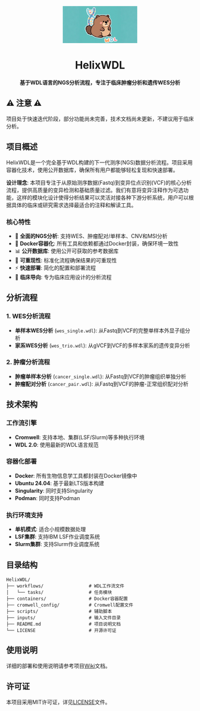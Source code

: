 <div align="center">
  <img src="helix_logo.svg" alt="HelixWDL Logo" width="200">
  <h1>HelixWDL</h1>
  <p><strong>基于WDL语言的NGS分析流程，专注于临床肿瘤分析和遗传WES分析</strong></p>
</div>

## ⚠️ 注意 ⚠️

项目处于快速迭代阶段，部分功能尚未完善，技术文档尚未更新，不建议用于临床分析。

## 项目概述

HelixWDL是一个完全基于WDL构建的下一代测序(NGS)数据分析流程。项目采用容器化技术，使用公开数据库，确保所有用户都能够轻松复现和快速部署。

**设计理念**: 本项目专注于从原始测序数据(Fastq)到变异位点识别(VCF)的核心分析流程，提供高质量的变异检测和基础质量过滤。我们有意将变异注释作为可选功能，这样的模块化设计使得分析结果可以灵活对接各种下游分析系统，用户可以根据具体的临床或研究需求选择最适合的注释和解读工具。

### 核心特性

- 🧬 **全面的NGS分析**: 支持WES、肿瘤配对/单样本、CNV和MSI分析
- 🐳 **Docker容器化**: 所有工具和依赖都通过Docker封装，确保环境一致性
- 📊 **公开数据库**: 使用公开可获取的参考数据库
- 🔄 **可重现性**: 标准化流程确保结果的可重现性
- ⚡ **快速部署**: 简化的配置和部署流程
- 🎯 **临床导向**: 专为临床应用设计的分析流程

## 分析流程

### 1. WES分析流程
- **单样本WES分析** (`wes_single.wdl`): 从Fastq到VCF的完整单样本外显子组分析
- **家系WES分析** (`wes_trio.wdl`): 从gVCF到VCF的多样本家系的遗传变异分析

### 2. 肿瘤分析流程
- **肿瘤单样本分析** (`cancer_single.wdl`): 从Fastq到VCF的肿瘤组织单独分析
- **肿瘤配对分析** (`cancer_pair.wdl`): 从Fastq到VCF的肿瘤-正常组织配对分析

## 技术架构

### 工作流引擎
- **Cromwell**: 支持本地、集群(LSF/Slurm)等多种执行环境
- **WDL 2.0**: 使用最新的WDL语言规范

### 容器化部署
- **Docker**: 所有生物信息学工具都封装在Docker镜像中
- **Ubuntu 24.04**: 基于最新LTS版本构建
- **Singularity**: 同时支持Singularity
- **Podman**: 同时支持Podman

### 执行环境支持
- **单机模式**: 适合小规模数据处理
- **LSF集群**: 支持IBM LSF作业调度系统
- **Slurm集群**: 支持Slurm作业调度系统

## 目录结构

```
HelixWDL/
├── workflows/                 # WDL工作流文件
│   └── tasks/                 # 任务模块
├── containers/                # Docker容器配置
├── cromwell_config/           # Cromwell配置文件
├── scripts/                   # 辅助脚本
├── inputs/                    # 输入文件目录
├── README.md                  # 项目说明文档
└── LICENSE                    # 开源许可证
```

## 使用说明

详细的部署和使用说明请参考项目[Wiki](https://github.com/pzweuj/HelixWDL/wiki)文档。

## 许可证

本项目采用MIT许可证，详见[LICENSE](LICENSE)文件。
